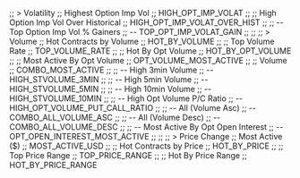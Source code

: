 
  ;; > Volatility
  ;; Highest Option Imp Vol
  ;; HIGH_OPT_IMP_VOLAT
  ;;
  ;; High Option Imp Vol Over Historical
  ;; HIGH_OPT_IMP_VOLAT_OVER_HIST
  ;;
  ;; -- Top Option Imp Vol % Gainers
  ;; -- TOP_OPT_IMP_VOLAT_GAIN
  ;;
  ;;
  ;; > Volume
  ;; Hot Contracts by Volume
  ;; HOT_BY_VOLUME
  ;;
  ;; Top Volume Rate
  ;; TOP_VOLUME_RATE
  ;;
  ;; Hot By Opt Volume
  ;; HOT_BY_OPT_VOLUME
  ;;
  ;; Most Active By Opt Volume
  ;; OPT_VOLUME_MOST_ACTIVE
  ;;
  ;; Volume
  ;; COMBO_MOST_ACTIVE
  ;;
  ;; -- High 3min Volume
  ;; -- HIGH_STVOLUME_3MIN
  ;;
  ;; -- High 5min Volume
  ;; -- HIGH_STVOLUME_5MIN
  ;;
  ;; -- High 10min Volume
  ;; -- HIGH_STVOLUME_10MIN
  ;;
  ;; -- High Opt Volume P/C Ratio
  ;; -- HIGH_OPT_VOLUME_PUT_CALL_RATIO
  ;;
  ;; -- All (Volume Asc)
  ;; -- COMBO_ALL_VOLUME_ASC
  ;;
  ;; -- All (Volume Desc)
  ;; -- COMBO_ALL_VOLUME_DESC
  ;;
  ;; -- Most Active By Opt Open Interest
  ;; -- OPT_OPEN_INTEREST_MOST_ACTIVE
  ;;
  ;;
  ;; > Price Change
  ;; Most Active ($)
  ;; MOST_ACTIVE_USD
  ;;
  ;; Hot Contracts by Price
  ;; HOT_BY_PRICE
  ;;
  ;; Top Price Range
  ;; TOP_PRICE_RANGE
  ;;
  ;; Hot By Price Range
  ;; HOT_BY_PRICE_RANGE
